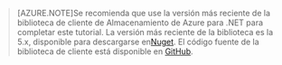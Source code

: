 >[AZURE.NOTE]Se recomienda que use la versión más reciente de la biblioteca de cliente de Almacenamiento de Azure para .NET para completar este tutorial. La versión más reciente de la biblioteca es la 5.x, disponible para descargarse en[Nuget](https://www.nuget.org/packages/WindowsAzure.Storage/). El código fuente de la biblioteca de cliente está disponible en [GitHub](https://github.com/Azure/azure-storage-net).

<!---HONumber=August15_HO6-->